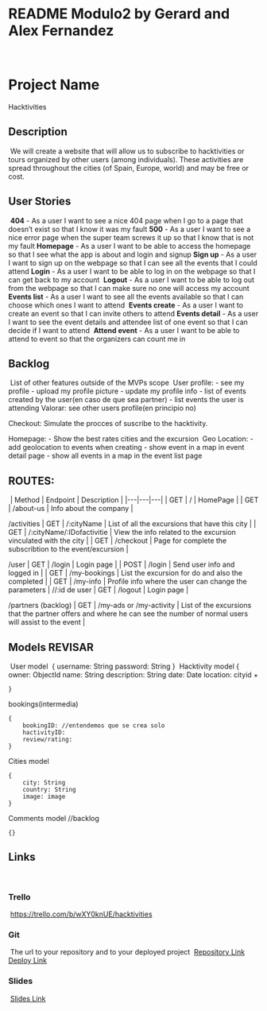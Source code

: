 # README Modulo2 by Gerard and Alex Fernandez
​
# Project Name

Hacktivities
​
## Description
​
We will create a website that will allow us to subscribe to hacktivities or tours organized by other users (among individuals). These activities are spread throughout the cities (of Spain, Europe, world) and may be free or cost.
​
## User Stories
​
**404** - As a user I want to see a nice 404 page when I go to a page that doesn’t exist so that I know it was my fault
​
**500** - As a user I want to see a nice error page when the super team screws it up so that I know that is not my fault
​
**Homepage** - As a user I want to be able to access the homepage so that I see what the app is about and login and signup
​
**Sign up** - As a user I want to sign up on the webpage so that I can see all the events that I could attend
​
**Login** - As a user I want to be able to log in on the webpage so that I can get back to my account
​
**Logout** - As a user I want to be able to log out from the webpage so that I can make sure no one will access my account
​
**Events list** - As a user I want to see all the events available so that I can choose which ones I want to attend
​
**Events create** - As a user I want to create an event so that I can invite others to attend
​
**Events detail** - As a user I want to see the event details and attendee list of one event so that I can decide if I want to attend
​
**Attend event** - As a user I want to be able to attend to event so that the organizers can count me in
​
## Backlog
​
List of other features outside of the MVPs scope
​
User profile: - see my profile - upload my profile picture - update my profile info - list of events created by the user(en caso de que sea partner) - list events the user is attending 
Valorar: see other users profile(en principio no)

Checkout: Simulate the procces of suscribe to the hacktivity.

Homepage: - Show the best rates cities and the excursion
​
Geo Location: - add geolocation to events when creating - show event in a map in event detail page - show all events in a map in the event list page
​
## ROUTES:
​
| Method  | Endpoint  | Description  |
|---|---|---|
| GET  | /  |  HomePage |
| GET  | /about-us  |  Info about the company |

/activities
| GET  | /:cityName  |  List of all the excursions that have this city |
| GET  | /:cityName/:IDofactivitie  |  View the info related to the excursion vinculated with the city |
| GET  | /checkout  |  Page for complete the subscribtion to the event/excursion |

/user
| GET  | /login  | Login page  |
|  POST | /login  | Send user info and logged in  |
| GET  | /my-bookings  | List the excursion for do and also the completed  |
| GET  | /my-info  | Profile info where the user can change the parameters  | //:id de user
| GET  | /logout  | Login page  |

/partners (backlog)
| GET  | /my-ads or /my-activity  | List of the excursions that the partner offers and where he can see the number of normal users will assist to the event |
​
## Models REVISAR
​
User model
​
    {
    	username: String
    	password: String
    }
​
Hacktivity model
​
    { 
    	owner: ObjectId<User>
    	name: String
    	description: String
    	date: Date
    	location: cityid
    	+
    
    }

bookings(intermedia)

	{
		bookingID: //entendemos que se crea solo
		hactivityID:
		review/rating:
	}

Cities model

    {
    	city: String
    	country: String
		image: image
    }
    
​Comments model  //backlog

    {}



## Links
​
### Trello
​
https://trello.com/b/wXY0knUE/hacktivities
​
### Git
​
The url to your repository and to your deployed project
​
[Repository Link](https://github.com/alexfc96/hacktivities)
​
[Deploy Link](https://hacktivities.herokuapp.com/)
​
### Slides
​
[Slides Link](https://slides.com/alexfernandez-1/hacktivities)